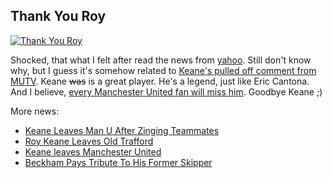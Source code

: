 ## Thank You Roy

<a href='http://manutd.com'><img class='c' src='http://aldi.kriwil.com/wp-content/thankyoukeane.gif' alt='Thank You Roy' /></a>

Shocked, that what I felt after read the news from [yahoo](http://news.yahoo.com/s/ap/20051118/ap_on_sp_so_ne/soc_man_united_keane;_ylt=Ah0Y8VaPD7UO_N6RAxTmdFkLMxIF;_ylu=X3oDMTA5aHJvMDdwBHNlYwN5bmNhdA--). Still don't know why, but I guess it's somehow related to [Keane's pulled off comment from MUTV](http://soccernet.espn.go.com/news/story?id=347782&cc=4716). Keane <del>was</del> is a great player. He's a legend, just like Eric Cantona. And I believe, [every Manchester United fan will miss him](http://www.manutd.com/news/fullstory.sps?inewsid=272472). Goodbye Keane ;)

More news:

- [Keane Leaves Man U After Zinging Teammates](http://news.yahoo.com/s/ap/20051118/ap_on_sp_so_ne/soc_man_united_keane;_ylt=Ah0Y8VaPD7UO_N6RAxTmdFkLMxIF;_ylu=X3oDMTA5aHJvMDdwBHNlYwN5bmNhdA--)
- [Roy Keane Leaves Old Trafford](http://www.manutd.com/news/fullstory.sps?iNewsid=272449&itype=466&icategoryid=120)
- [Keane leaves Manchester United](http://soccernet.espn.go.com/news/story?id=349449&cc=4716)
- [Beckham Pays Tribute To His Former Skipper](http://www.manutd.com/news/fullstory.sps?inewsid=272478)

<!-- {"time": "2005-11-19 01:31:51", "title": "Thank You Roy"} -->
